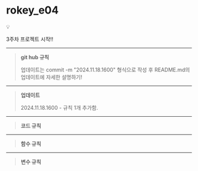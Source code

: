 # rokey_e04

<aside>
💡

3주차 프로젝트 시작!!

</aside>

---
> **git hub 규칙**
>    
>  업데이트는 commit -m "2024.11.18.1600" 형식으로 작성 후 README.md의 업데이트에 자세한 설명하기!   
> 
>  
---

> **업데이트**  
>    
> 2024.11.18.1600 - 규칙 1개 추가함.   
> 
> 

---

> **코드 규칙**   
>    
> 
> 

---

> **함수 규칙**   
>    
> 
> 

---

> **변수 규칙**
> 
> 
>